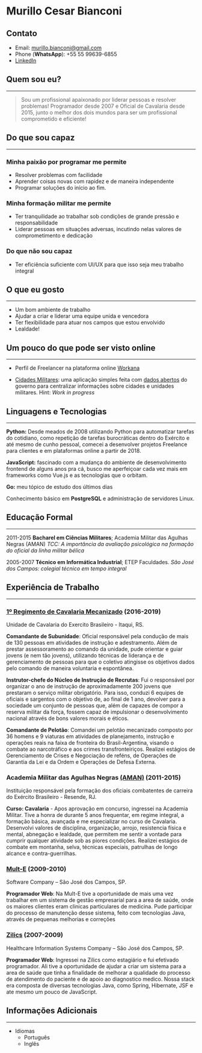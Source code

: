 Murillo Cesar Bianconi
======================

## Contato
- Email: [murillo.bianconi@gmail.com](mailto:murillo.bianconi@gmail.com)
- Phone (**WhatsApp**): +55 55 99639-6855
- [LinkedIn](https://www.linkedin.com/in/mcbianconi)


## Quem sou eu?
---------------
>Sou um profissional apaixonado por liderar pessoas e resolver problemas! Programador desde 2007 e Oficial de Cavalaria desde 2015, junto o melhor dos dois mundos para ser um profissional comprometido e eficiente!


## Do que sou capaz
-------------------

### Minha paixão por programar me permite
- Resolver problemas com facilidade
- Aprender coisas novas com rapidez e de maneira independente
- Programar soluções do início ao fim.

### Minha formação militar me permite
- Ter tranquilidade ao trabalhar sob condições de grande pressão e responsabilidade
- Liderar pessoas em situações adversas, incutindo nelas valores de comprometimento e dedicação


### Do que não sou capaz
- Ter eficiência suficiente com UI/UX para que isso seja meu trabalho integral

## O que eu gosto
-----------------
- Um bom ambiente de trabalho
- Ajudar a criar e liderar uma equipe unida e vencedora
- Ter flexibilidade para atuar nos campos que estou envolvido
- Lealdade!

## Um pouco do que pode ser visto online
----------------------------------------

- Perfil de Freelancer na plataforma online [Workana](https://www.workana.com/freelancer/murillo-cesar-bianconi?utm_source=share-profile&utm_medium=email&utm_campaign=share-2019-10-20)

- [Cidades Militares](http://cidadesmilitares.herokuapp.com/): uma aplicação simples feita com [dados abertos](http://dados.gov.br/) do governo para centralizar informações sobre cidades e unidades militares. Hint: *Work in progress*

## Linguagens e Tecnologias
---------------------------

   **Python:** Desde meados de 2008 utilizando Python para automatizar tarefas do cotidiano,
   como repetição de tarefas burocráticas dentro do Exército e até mesmo de cunho pessoal, comecei a desenvolver projetos Freelance para clientes e em plataformas online a partir de 2018.

   **JavaScript:** fascinado com a mudança do ambiente de desenvolvimento frontend de alguns anos pra cá,  busco me aperfeiçoar cada vez mais em frameworks como Vue.js e as tecnologias que o orbitam.

   **Go:**  meu tópico de estudo dos últimos dias 

   Conhecimento básico em **PostgreSQL** e administração de servidores Linux.


## Educação Formal
------------------

2011-2015
    **Bacharel em Ciências Militares**; Academia Militar das Agulhas Negras (AMAN)
    *TCC: A importância da avaliação psicológica na formação do oficial da linha militar bélica*

2005-2007
    **Técnico em Informática Industrial**; ETEP Faculdades.
    *São José dos Campos: colegial técnico em tempo integral*

## Experiência de Trabalho
--------------------------

### [1º Regimento de Cavalaria Mecanizado](http://www.1rcmec.eb.mil.br) (2016-2019)
Unidade de Cavalaria do Exercito Brasileiro - Itaqui, RS.

**Comandante de Subunidade**: Oficial responsável pela condução de mais de 130 pessoas em atividades de instrução e adestramento. Além de prestar assessoramento ao comando da unidade, pude orientar e guiar jovens (e nem tão jovens), utilizando técnicas de liderança e de gerenciamento de pessoas para que o coletivo atingisse os objetivos dados pelo comando de maneira voluntaria e espontânea.

**Instrutor-chefe do Núcleo de Instrução de Recrutas**: Fui o responsável por organizar o ano de instrução de aproximadamente 200 jovens que prestaram o serviço militar obrigatório. Para isso, conduzi 6 equipes de oficiais e sargentos com o objetivo de, ao final de 1 ano, devolver para a sociedade um conjunto de pessoas que, além de capazes de compor a reserva militar da força, fossem capaz de impulsionar o desenvolvimento nacional através de bons valores morais e éticos.

**Comandante de Pelotão**: Comandei um pelotão mecanizado composto por 36 homens e 9 viaturas em atividades de planejamento, instrução e operações reais na faixa de fronteira do Brasil-Argentina, visando o combate ao narcotráfico e aos crimes transfronteiriços.
Realizei estágios de Gerenciamento de Crises e Negociação de reféns, de Operações de Garantia da Lei e da Ordem e Operações de Defesa Externa.


### Academia Militar das Agulhas Negras [(AMAN)](http://www.aman.eb.mil.br/) (2011-2015)
 Instituição responsável pela formação dos oficiais combatentes de carreira do Exército Brasileiro - Resende, RJ.

 **Curso: Cavalaria** - Apos aprovação em concurso, ingressei na Academia Militar. Tive a honra de durante 5 anos frequentar, em regime integral, a formação básica, avançada e me especializar no curso de Cavalaria.
 Desenvolvi valores de disciplina, organização, arrojo, resistencia física e mental, abnegação e lealdade, que permitem me sentir a vontade para cumprir qualquer atividade sob as piores condições.
 Realizei estágios de combate em montanha, selva, técnicas especiais, patrulhas de longo alcance e contra-guerrilhas.


### [Mult-E](https://www.mult-e.com.br/) (2009-2010)
Software Company – São José dos Campos, SP.

**Programador Web**: Na Mult-E tive a oportunidade de mais uma vez trabalhar em um sistema de gestão empresarial para a area de saúde, onde os maiores clientes eram clinicas particulares de medicina. Pude participar do processo de manutenção desse sistema, feito com tecnologias Java, através de pequenas melhorias e correções


### [Zilics](https://www.facebook.com/pages/Zilics-Sistemas-de-informa%C3%A7%C3%A3o-em-sa%C3%BAde/115528501790607) (2007-2009)
Healthcare Information Systems Company – São José dos Campos, SP.

**Programador Web**: Ingressei na Zilics como estagiário e fui efetivado programador. Ali tive a oportunidade de ajudar a criar um sistema para a area de saúde que tinha a finalidade de melhorar a qualidade do processo de atendimento do paciente e de apoio ao diagnostico medico. Nossa stack era composta de diversas tecnologias Java, como Spring, Hibernate, JSF e ate mesmo um pouco de JavaScript.


## Informações Adicionais
-------------------------

* Idiomas
     * Português
     * Inglês